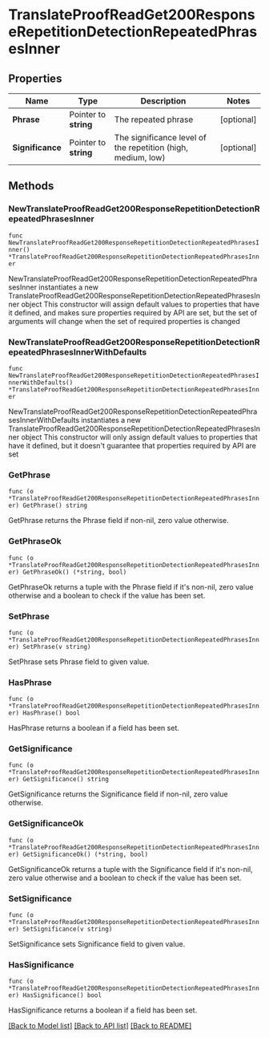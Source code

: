 # TranslateProofReadGet200ResponseRepetitionDetectionRepeatedPhrasesInner

## Properties

Name | Type | Description | Notes
------------ | ------------- | ------------- | -------------
**Phrase** | Pointer to **string** | The repeated phrase | [optional] 
**Significance** | Pointer to **string** | The significance level of the repetition (high, medium, low) | [optional] 

## Methods

### NewTranslateProofReadGet200ResponseRepetitionDetectionRepeatedPhrasesInner

`func NewTranslateProofReadGet200ResponseRepetitionDetectionRepeatedPhrasesInner() *TranslateProofReadGet200ResponseRepetitionDetectionRepeatedPhrasesInner`

NewTranslateProofReadGet200ResponseRepetitionDetectionRepeatedPhrasesInner instantiates a new TranslateProofReadGet200ResponseRepetitionDetectionRepeatedPhrasesInner object
This constructor will assign default values to properties that have it defined,
and makes sure properties required by API are set, but the set of arguments
will change when the set of required properties is changed

### NewTranslateProofReadGet200ResponseRepetitionDetectionRepeatedPhrasesInnerWithDefaults

`func NewTranslateProofReadGet200ResponseRepetitionDetectionRepeatedPhrasesInnerWithDefaults() *TranslateProofReadGet200ResponseRepetitionDetectionRepeatedPhrasesInner`

NewTranslateProofReadGet200ResponseRepetitionDetectionRepeatedPhrasesInnerWithDefaults instantiates a new TranslateProofReadGet200ResponseRepetitionDetectionRepeatedPhrasesInner object
This constructor will only assign default values to properties that have it defined,
but it doesn't guarantee that properties required by API are set

### GetPhrase

`func (o *TranslateProofReadGet200ResponseRepetitionDetectionRepeatedPhrasesInner) GetPhrase() string`

GetPhrase returns the Phrase field if non-nil, zero value otherwise.

### GetPhraseOk

`func (o *TranslateProofReadGet200ResponseRepetitionDetectionRepeatedPhrasesInner) GetPhraseOk() (*string, bool)`

GetPhraseOk returns a tuple with the Phrase field if it's non-nil, zero value otherwise
and a boolean to check if the value has been set.

### SetPhrase

`func (o *TranslateProofReadGet200ResponseRepetitionDetectionRepeatedPhrasesInner) SetPhrase(v string)`

SetPhrase sets Phrase field to given value.

### HasPhrase

`func (o *TranslateProofReadGet200ResponseRepetitionDetectionRepeatedPhrasesInner) HasPhrase() bool`

HasPhrase returns a boolean if a field has been set.

### GetSignificance

`func (o *TranslateProofReadGet200ResponseRepetitionDetectionRepeatedPhrasesInner) GetSignificance() string`

GetSignificance returns the Significance field if non-nil, zero value otherwise.

### GetSignificanceOk

`func (o *TranslateProofReadGet200ResponseRepetitionDetectionRepeatedPhrasesInner) GetSignificanceOk() (*string, bool)`

GetSignificanceOk returns a tuple with the Significance field if it's non-nil, zero value otherwise
and a boolean to check if the value has been set.

### SetSignificance

`func (o *TranslateProofReadGet200ResponseRepetitionDetectionRepeatedPhrasesInner) SetSignificance(v string)`

SetSignificance sets Significance field to given value.

### HasSignificance

`func (o *TranslateProofReadGet200ResponseRepetitionDetectionRepeatedPhrasesInner) HasSignificance() bool`

HasSignificance returns a boolean if a field has been set.


[[Back to Model list]](../README.md#documentation-for-models) [[Back to API list]](../README.md#documentation-for-api-endpoints) [[Back to README]](../README.md)



